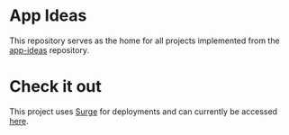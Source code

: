 # App Ideas

This repository serves as the home for all projects implemented from the [app-ideas](https://github.com/florinpop17/app-ideas) repository.

# Check it out

This project uses [Surge](https://surge.sh/) for deployments and can currently be accessed [here](http://highfalutin-camera.surge.sh).
